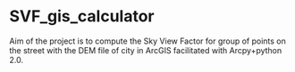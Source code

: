 # SVF_gis_calculator

Aim of the project is to compute the Sky View Factor for group of points on the street with the DEM file of city in ArcGIS facilitated with Arcpy+python 2.0.
